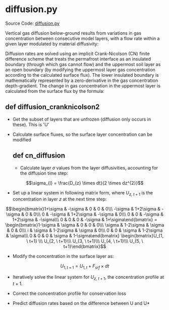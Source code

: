 # diffusion.py

Source Code:
[diffusion.py](https://github.com/jeremyaemmett/VU-MALM/blob/main/diffusion.py)

Vertical gas diffusion below-ground results from variations in gas concentration between consecutive model layers, with a flow rate within a given layer modulated by material diffusivity:

 Diffusion rates are solved using an implicit Crank-Nicolson (CN) finite difference scheme that treats the permafrost interface as an insulated boundary (through which gas cannot flow) and the uppermost soil layer as an open boundary (by modifying the uppermost layer gas concentration according to the calculated surface flux). The lower insulated boundary is mathematically represented by a zero-derivative in the gas concentration depth-gradient. The change in gas concentration in the uppermost layer is calculated from the surface flux by the formula:

## def diffusion_cranknicolson2

  - Get the subset of layers that are unfrozen (diffusion only occurs in these). This is 'U'

  - Calculate surface fluxes, so the surface layer concentration can be modified

    ## def cn_diffusion

      - Calculate layer $\sigma$ values from the layer diffusivities, accounting for the diffusion time step:

```math
\sigma_{l} = \frac{D_{z} \times dt}{2 \times dz^{2}}
```
      
- Set up a linear system in following matrix form, where $U_{z, \ t+1}$ is the concentration in layer $z$ at the next time step:

$$\begin{bmatrix}1+\sigma & -\sigma & 0 & 0 & 0\\\ -\sigma & 1+2\sigma & -\sigma & 0 & 0\\\ 0 & -\sigma & 1+2\sigma & -\sigma & 0\\\ 0 & 0 & -\sigma & 1+2\sigma & -\sigma\\\ 0 & 0 & 0 & -\sigma & 1+\sigma\end{bmatrix} = \begin{bmatrix}1-\sigma & \sigma & 0 & 0 & 0\\\ \sigma & 1-2\sigma & \sigma & 0 & 0\\\ i & \sigma & 1-2\sigma & \sigma & 0\\\ 0 & 0 & \sigma & 1-2\sigma & \sigma\\\ 0 & 0 & 0 & \sigma & 1-\sigma\end{bmatrix} \begin{bmatrix}U_{1, \ t+1} \\\ U_{2, \ t+1}\\\ U_{3, \ t+1}\\\ U_{4, \ t+1}\\\ U_{5, \ t+1}\end{bmatrix}$$ 

- Modify the concentration in the surface layer as:
```math
U_{1, t+1} = U_{1, t} + F_{srf} \times dt
```
   
- Iteratively solve the linear system for $U_{z, \ t+1}$, the concentration profile at $t+1$.
   
- Correct the concentration profile for conservation loss

- Predict diffusion rates based on the difference between U and U*
   

